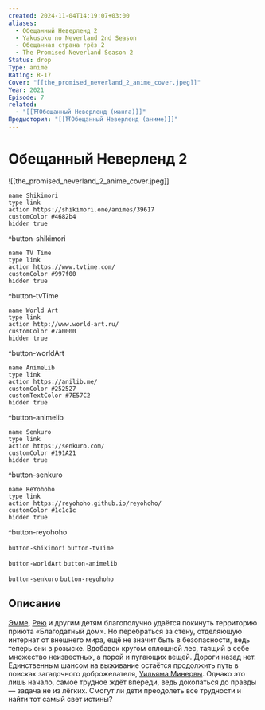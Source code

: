 ```yaml
---
created: 2024-11-04T14:19:07+03:00
aliases:
  - Обещанный Неверленд 2
  - Yakusoku no Neverland 2nd Season
  - Обещанная страна грёз 2
  - The Promised Neverland Season 2
Status: drop
Type: anime
Rating: R-17
Cover: "[[the_promised_neverland_2_anime_cover.jpeg]]"
Year: 2021
Episode: 7
related:
  - "[[⛩️Обещанный Неверленд (манга)]]"
Предыстория: "[[⛩️Обещанный Неверленд (аниме)]]"
---
```


# Обещанный Неверленд 2

![[the_promised_neverland_2_anime_cover.jpeg]]

```button
name Shikimori
type link
action https://shikimori.one/animes/39617
customColor #4682b4
hidden true
```
^button-shikimori

```button
name TV Time
type link
action https://www.tvtime.com/
customColor #997f00
hidden true
```
^button-tvTime

```button
name World Art
type link
action http://www.world-art.ru/
customColor #7a0000
hidden true
```
^button-worldArt

```button
name AnimeLib
type link
action https://anilib.me/
customColor #252527
customTextColor #7E57C2
hidden true
```
^button-animelib

```button
name Senkuro
type link
action https://senkuro.com/
customColor #191A21
hidden true
```
^button-senkuro

```button
name ReYohoho
type link
action https://reyohoho.github.io/reyohoho/
customColor #1c1c1c
hidden true
```
^button-reyohoho

`button-shikimori` `button-tvTime`

`button-worldArt` `button-animelib`

`button-senkuro` `button-reyohoho`

## Описание

[Эмме](https://shikimori.one/characters/144337-emma), [Рею](https://shikimori.one/characters/144919-ray) и другим детям благополучно удаётся покинуть территорию приюта «Благодатный дом». Но перебраться за стену, отделяющую интернат от внешнего мира, ещё не значит быть в безопасности, ведь теперь они в розыске. Вдобавок кругом сплошной лес, таящий в себе множество неизвестных, а порой и пугающих вещей. Дороги назад нет. Единственным шансом на выживание остаётся продолжить путь в поисках загадочного доброжелателя, [Уильяма Минервы](https://shikimori.one/characters/152768-william-minerva). Однако это лишь начало, самое трудное ждёт впереди, ведь докопаться до правды — задача не из лёгких. Смогут ли дети преодолеть все трудности и найти тот самый свет истины?

